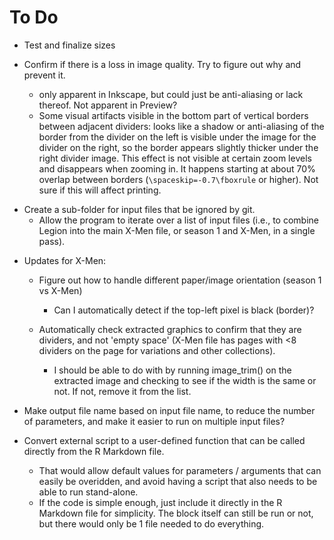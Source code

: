 # To Do

* Test and finalize sizes

* Confirm if there is a loss in image quality.  Try to figure out why and prevent it.
  - only apparent in Inkscape, but could just be anti-aliasing or lack thereof.  Not apparent in Preview?
  - Some visual artifacts visible in the bottom part of vertical borders between adjacent dividers: looks like a shadow or anti-aliasing of the border from the divider on the left is visible under the image for the divider on the right, so the border appears slightly thicker under the right divider image.  This effect is not visible at certain zoom levels and disappears when zooming in.  It happens starting at about 70% overlap between borders (`\spaceskip=-0.7\fboxrule` or higher).  Not sure if this will affect printing.

+ Create a sub-folder for input files that be ignored by git.
    - Allow the program to iterate over a list of input files (i.e., to combine Legion into the main X-Men file, or season 1 and X-Men, in a single pass).

* Updates for X-Men:

  - Figure out how to handle different paper/image orientation (season 1 vs X-Men)
    - Can I automatically detect if the top-left pixel is black (border)?

  - Automatically check extracted graphics to confirm that they are dividers, and not 'empty space' (X-Men file has pages with <8 dividers on the page for variations and other collections).
    - I should be able to do with by running image_trim() on the extracted image and checking to see if the width is the same or not.  If not, remove it from the list.

- Make output file name based on input file name, to reduce the number of parameters, and make it easier to run on multiple input files?

- Convert external script to a user-defined function that can be called directly from the R Markdown file.
  - That would allow default values for parameters / arguments that can easily be overidden, and avoid having a script that also needs to be able to run stand-alone.
  - If the code is simple enough, just include it directly in the R Markdown file for simplicity.  The block itself can still be run or not, but there would only be 1 file needed to do everything.
